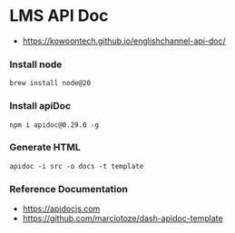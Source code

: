 # LMS API Doc
* https://kowoontech.github.io/englishchannel-api-doc/

### Install node
```shell
brew install node@20
```

### Install apiDoc
```shell
npm i apidoc@0.29.0 -g
```

### Generate HTML
```shell
apidoc -i src -o docs -t template
```

### Reference Documentation

* https://apidocjs.com
* https://github.com/marciotoze/dash-apidoc-template
